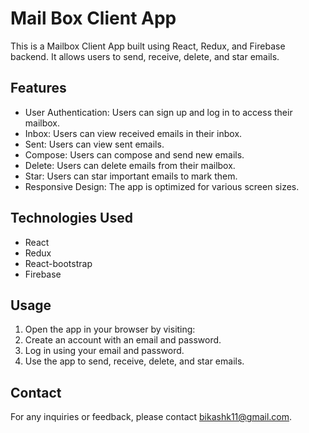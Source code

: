 # Mail Box Client App

This is a Mailbox Client App built using React, Redux, and Firebase backend. It allows users to send, receive, delete, and star emails.
##  Features

* User Authentication: Users can sign up and log in to access their mailbox.
* Inbox: Users can view received emails in their inbox.
* Sent: Users can view sent emails.
* Compose: Users can compose and send new emails.
* Delete: Users can delete emails from their mailbox.
* Star: Users can star important emails to mark them.
* Responsive Design: The app is optimized for various screen sizes.

 ## Technologies Used

* React
* Redux
* React-bootstrap
* Firebase

## Usage

1. Open the app in your browser by visiting: 
2. Create an account with an email and password.
3. Log in using your email and password.
4. Use the app to send, receive, delete, and star emails.

## Contact
For any inquiries or feedback, please contact bikashk11@gmail.com.
